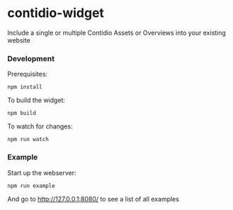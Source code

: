 # contidio-widget
Include a single or multiple Contidio Assets or Overviews into your existing website

### Development

Prerequisites:
```
npm install
```

To build the widget:
```
npm build
```

To watch for changes:
```
npm run watch
```

### Example

Start up the webserver:
```
npm run example
```

And go to http://127.0.0.1:8080/ to see a list of all examples